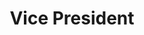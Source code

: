 ---
layout: default
image: ginny.jpg
name: Ginny Townsend
title: Vice President

social: 
  - account: twitter
    username: GinnySTownsend
  - account: facebook
    username: ginnysarahtownsend
  - account: instagram
    username: ginnystownsend
  - account: spotify
    username: 1253487778
    
---